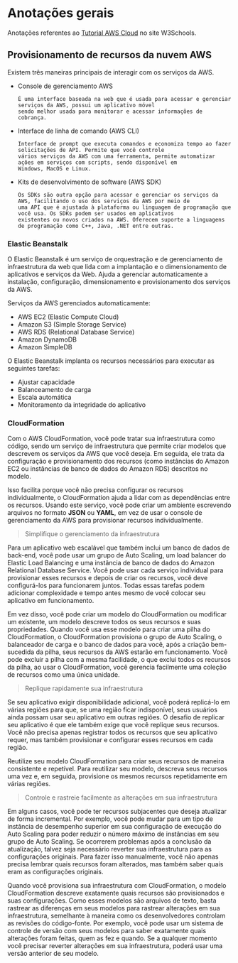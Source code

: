 # Anotações gerais

Anotações referentes ao [Tutorial AWS Cloud](https://my-learning.w3schools.com/tutorial/aws) no site W3Schools.

## Provisionamento de recursos da nuvem AWS

Existem três maneiras principais de interagir com os serviços da AWS.

- Console de gerenciamento AWS

      É uma interface baseada na web que é usada para acessar e gerenciar serviços da AWS, possui um aplicativo móvel 
      sendo melhor usada para monitorar e acessar informações de cobrança.

- Interface de linha de comando (AWS CLI)

      Interface de prompt que executa comandos e economiza tempo ao fazer solicitações de API. Permite que você controle 
      vários serviços da AWS com uma ferramenta, permite automatizar ações em serviços com scripts, sendo disponível em 
      Windows, MacOS e Linux.

- Kits de desenvolvimento de software (AWS SDK)

      Os SDKs são outra opção para acessar e gerenciar os serviços da AWS, facilitando o uso dos serviços da AWS por meio de
      uma API que é ajustada à plataforma ou linguagem de programação que você usa. Os SDKs podem ser usados em aplicativos
      existentes ou novos criados na AWS. Oferecem suporte a linguagens de programação como C++, Java, .NET entre outras.

### Elastic Beanstalk

O Elastic Beanstalk é um serviço de orquestração e de gerenciamento de infraestrutura da web que lida com a implantação e o dimensionamento de aplicativos e serviços da Web. Ajuda a gerenciar automaticamente a instalação, configuração, dimensionamento e provisionamento dos serviços da AWS.

Serviços da AWS gerenciados automaticamente: 

- AWS EC2 (Elastic Compute Cloud)
- Amazon S3 (Simple Storage Service)
- AWS RDS (Relational Database Service)
- Amazon DynamoDB
- Amazon SimpleDB

O Elastic Beanstalk implanta os recursos necessários para executar as seguintes tarefas:

- Ajustar capacidade
- Balanceamento de carga
- Escala automática
- Monitoramento da integridade do aplicativo

### CloudFormation

Com o AWS CloudFormation, você pode tratar sua infraestrutura como código, sendo um serviço de infraestrutura que permite criar modelos que descrevem os serviços da AWS que você deseja. Em seguida, ele trata da configuração e provisionamento dos recursos (como instâncias do Amazon EC2 ou instâncias de banco de dados do Amazon RDS) descritos no modelo.

Isso facilita porque você não precisa configurar os recursos individualmente, o CloudFormation ajuda a lidar com as dependências entre os recursos. Usando este serviço, você pode criar um ambiente escrevendo arquivos no formato **JSON** ou **YAML**, em vez de usar o console de gerenciamento da AWS para provisionar recursos individualmente.

> Simplifique o gerenciamento da infraestrutura

Para um aplicativo web escalável que também inclui um banco de dados de back-end, você pode usar um grupo de Auto Scaling, um load balancer do Elastic Load Balancing e uma instância de banco de dados do Amazon Relational Database Service. Você pode usar cada serviço individual para provisionar esses recursos e depois de criar os recursos, você deve configurá-los para funcionarem juntos. Todas essas tarefas podem adicionar complexidade e tempo antes mesmo de você colocar seu aplicativo em funcionamento.

Em vez disso, você pode criar um modelo do CloudFormation ou modificar um existente, um modelo descreve todos os seus recursos e suas propriedades. Quando você usa esse modelo para criar uma pilha do CloudFormation, o CloudFormation provisiona o grupo de Auto Scaling, o balanceador de carga e o banco de dados para você, após a criação bem-sucedida da pilha, seus recursos da AWS estarão em funcionamento. Você pode excluir a pilha com a mesma facilidade, o que exclui todos os recursos da pilha, ao usar o CloudFormation, você gerencia facilmente uma coleção de recursos como uma única unidade.

> Replique rapidamente sua infraestrutura

Se seu aplicativo exigir disponibilidade adicional, você poderá replicá-lo em várias regiões para que, se uma região ficar indisponível, seus usuários ainda possam usar seu aplicativo em outras regiões. O desafio de replicar seu aplicativo é que ele também exige que você replique seus recursos. Você não precisa apenas registrar todos os recursos que seu aplicativo requer, mas também provisionar e configurar esses recursos em cada região.

Reutilize seu modelo CloudFormation para criar seus recursos de maneira consistente e repetível. Para reutilizar seu modelo, descreva seus recursos uma vez e, em seguida, provisione os mesmos recursos repetidamente em várias regiões.

> Controle e rastreie facilmente as alterações em sua infraestrutura

Em alguns casos, você pode ter recursos subjacentes que deseja atualizar de forma incremental. Por exemplo, você pode mudar para um tipo de instância de desempenho superior em sua configuração de execução do Auto Scaling para poder reduzir o número máximo de instâncias em seu grupo de Auto Scaling. Se ocorrerem problemas após a conclusão da atualização, talvez seja necessário reverter sua infraestrutura para as configurações originais. Para fazer isso manualmente, você não apenas precisa lembrar quais recursos foram alterados, mas também saber quais eram as configurações originais.

Quando você provisiona sua infraestrutura com CloudFormation, o modelo CloudFormation descreve exatamente quais recursos são provisionados e suas configurações. Como esses modelos são arquivos de texto, basta rastrear as diferenças em seus modelos para rastrear alterações em sua infraestrutura, semelhante à maneira como os desenvolvedores controlam as revisões do código-fonte. Por exemplo, você pode usar um sistema de controle de versão com seus modelos para saber exatamente quais alterações foram feitas, quem as fez e quando. Se a qualquer momento você precisar reverter alterações em sua infraestrutura, poderá usar uma versão anterior de seu modelo.